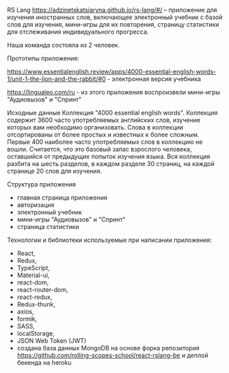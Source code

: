 RS Lang https://adzinetskatsiaryna.github.io/rs-lang/#/ – приложение для изучения иностранных слов, включающее электронный учебник с базой слов для изучения, мини-игры для их повторения, страницу статистики для отслеживания индивидуального прогресса.

Наша команда состояла из 2 человек.

Прототипы приложения:

https://www.essentialenglish.review/apps/4000-essential-english-words-1/unit-1-the-lion-and-the-rabbit/#0 - электронная версия учебника

https://lingualeo.com/ru - из этого приложения воспроизвели мини-игры "Аудиовызов" и "Спринт"

Исходные данные
Коллекция "4000 essential english words". Коллекция содержит 3600 часто употребляемых английских слов, изучение которых вам необходимо организовать. Слова в коллекции отсортированы от более простых и известных к более сложным. Первые 400 наиболее часто употребляемых слов в коллекцию не вошли. Считается, что это базовый запас взрослого человека, оставшийся от предыдущих попыток изучения языка. Вся коллекция разбита на шесть разделов, в каждом разделе 30 страниц, на каждой странице 20 слов для изучения.

Структура приложения
 - главная страница приложения
 - авторизация
 - электронный учебник
 - мини-игры "Аудиовызов" и "Спринт"
 - страница статистики

Технологии и библиотеки используемые при написании приложения: 
 - React,
 - Redux,
 - TypeScript,
 - Material-ui,
 - react-dom,
 - react-router-dom,
 - react-redux,
 - Redux-thunk,
 - axios,
 - formik,
 - SASS,
 - localStorage,
 - JSON Web Token (JWT) 
 - создана база данных MongoDB на основе форка репозитория https://github.com/rolling-scopes-school/react-rslang-be и деплой бекенда на heroku
